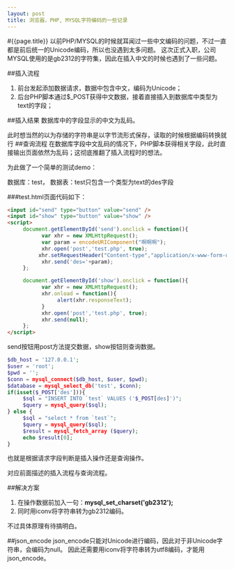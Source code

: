 ```yaml
---
layout: post
title: 浏览器，PHP, MYSQL字符编码的一些记录
---
```

#{{page.title}}
 以前PHP/MYSQL的时候就耳闻过一些中文编码的问题，不过一直都是前后统一的Unicode编码，所以也没遇到太多问题。
 这次正式入职，公司MYSQL使用的是gb2312的字符集，因此在插入中文的时候也遇到了一些问题。

##插入流程
1. 前台发起添加数据请求，数据中包含中文，编码为Unicode；
2. 后台PHP脚本通过$_POST获得中文数据，接着直接插入到数据库中类型为text的字段；

##插入结果
数据库中的字段显示的中文为乱码。

此时想当然的以为存储的字符串是以字节流形式保存，读取的时候根据编码转换就行
##查询流程
在数据库字段中文乱码的情况下，PHP脚本获得相关字段，此时直接输出页面依然为乱码；这彻底推翻了插入流程时的想法。

为此做了一个简单的测试demo：

数据库：test， 数据表：test只包含一个类型为text的des字段

###test.html页面代码如下：

```html
<input id="send" type="button" value="send" />
<input id="show" type="button" value="show" />
<script>
     document.getElementById('send').onclick = function(){
           var xhr = new XMLHttpRequest();
           var param = encodeURIComponent("啊啊啊");
           xhr.open('post','test.php', true);
          xhr.setRequestHeader("Content-type","application/x-www-form-urlencoded");
           xhr.send('des='+param);
     };

     document.getElementById('show').onclick = function(){
           var xhr = new XMLHttpRequest();
           xhr.onload = function(){
                alert(xhr.responseText);
           }
           xhr.open('post','test.php', true);
           xhr.send(null);
     };
</script>
```
send按钮用post方法提交数据，show按钮则查询数据。

```php
$db_host = '127.0.0.1';
$user = 'root';
$pwd = '';
$conn = mysql_connect($db_host, $user, $pwd);
$database = mysql_select_db('test', $conn);
if(isset($_POST['des'])){
     $sql = "INSERT INTO `test` VALUES ('$_POST[des]')";
     $query = mysql_query($sql);
} else {
     $sql = "select * from `test`";
     $query = mysql_query($sql);
     $result = mysql_fetch_array ($query);
     echo $result[0];
}
```

也就是根据请求字段判断是插入操作还是查询操作。

对应前面描述的插入流程与查询流程。


##解决方案
1. 在操作数据前加入一句：<b>mysql_set_charset('gb2312');</b>
2. 同时用iconv将字符串转为gb2312编码。

不过具体原理有待搞明白。

##json_encode
json_encode只能对Unicode进行编码，因此对于非Unicode字符串，会编码为null。
因此还需要用iconv将字符串转为utf8编码，才能用json_encode。
